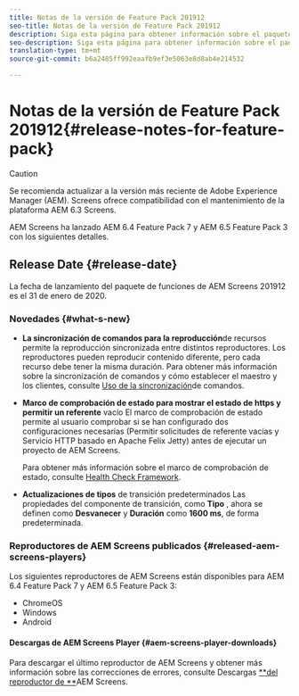 ```yaml
---
title: Notas de la versión de Feature Pack 201912
seo-title: Notas de la versión de Feature Pack 201912
description: Siga esta página para obtener información sobre el paquete de funciones de AEM Screens 201912 publicado el 31 de enero de 2020.
seo-description: Siga esta página para obtener información sobre el paquete de funciones de AEM Screens 201912 publicado el 31 de enero de 2020.
translation-type: tm+mt
source-git-commit: b6a2485ff992eaafb9ef3e5063e8d8ab4e214532

---
```



# Notas de la versión de Feature Pack 201912{#release-notes-for-feature-pack}

>[!CAUTION]
>
>Se recomienda actualizar a la versión más reciente de Adobe Experience Manager (AEM). Screens ofrece compatibilidad con el mantenimiento de la plataforma AEM 6.3 Screens.

AEM Screens ha lanzado AEM 6.4 Feature Pack 7 y AEM 6.5 Feature Pack 3 con los siguientes detalles.

## Release Date {#release-date}

La fecha de lanzamiento del paquete de funciones de AEM Screens 201912 es el 31 de enero de 2020.

### Novedades {#what-s-new}

* **La sincronización de comandos para la reproducción**de recursos permite la reproducción sincronizada entre distintos reproductores. Los reproductores pueden reproducir contenido diferente, pero cada recurso debe tener la misma duración.
Para obtener más información sobre la sincronización de comandos y cómo establecer el maestro y los clientes, consulte [Uso de la sincronización](using-command-sync.md)de comandos.

* **Marco de comprobación de estado para mostrar el estado de https y permitir un referente** vacío El marco de comprobación de estado permite al usuario comprobar si se han configurado dos configuraciones necesarias (Permitir solicitudes de referente vacías y Servicio HTTP basado en Apache Felix Jetty) antes de ejecutar un proyecto de AEM Screens.

   Para obtener más información sobre el marco de comprobación de estado, consulte [Health Check Framework](/help/user-guide/configuring-screens-introduction.md#health-check-framework).

* **Actualizaciones de tipos** de transición predeterminados Las propiedades del componente de transición, como **Tipo** , ahora se definen como **Desvanecer** y **Duración** como **1600 ms**, de forma predeterminada.


### Reproductores de AEM Screens publicados {#released-aem-screens-players}

Los siguientes reproductores de AEM Screens están disponibles para AEM 6.4 Feature Pack 7 y AEM 6.5 Feature Pack 3:

* ChromeOS
* Windows
* Android

#### Descargas de AEM Screens Player {#aem-screens-player-downloads}

Para descargar el último reproductor de AEM Screens y obtener más información sobre las correcciones de errores, consulte Descargas [**del reproductor de **](https://download.macromedia.com/screens/)AEM Screens.
